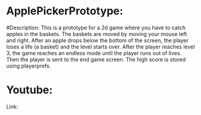 # ApplePickerPrototype:

#Description:
This is a prototype for a 2d game where you have to catch apples in the baskets. The baskets are moved by moving your mouse left and right. After an apple drops below the bottom of the screen, the player loses a life (a basket) and the level starts over. After the player reaches level 3, the game reaches an endless mode until the player runs out of lives. Then the player is sent to the end game screen. The high score is stored using playerprefs.

# Youtube:
Link: 
